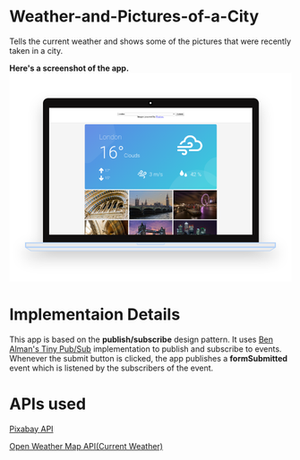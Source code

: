 # Weather-and-Pictures-of-a-City
Tells the current weather and shows some of the pictures that were recently taken in a city.

**Here's a screenshot of the app.**
![Screenshot](https://raw.githubusercontent.com/animeshk874/Weather-and-Pictures-of-a-City/master/screens/mac.png)

# Implementaion Details

This app is based on the **publish/subscribe** design pattern. It uses [Ben Alman's Tiny Pub/Sub](https://github.com/cowboy/jquery-tiny-pubsub) implementation to publish and subscribe to events. Whenever the submit button is clicked, the app publishes a **formSubmitted** event which is listened by the subscribers of the event.

# APIs used

[Pixabay API](https://pixabay.com/api/docs/)

[Open Weather Map API(Current Weather)](https://openweathermap.org/api)

